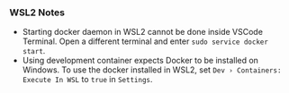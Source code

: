 ### WSL2 Notes
- Starting docker daemon in WSL2 cannot be done inside VSCode Terminal. Open a different terminal and enter `sudo service docker start`.
- Using development container expects Docker to be installed on Windows. To use the docker installed in WSL2, set `Dev › Containers: Execute In WSL` to `true` in `Settings`.
